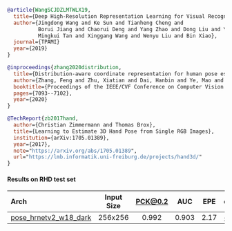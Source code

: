 <!-- [ALGORITHM] -->

```bibtex
@article{WangSCJDZLMTWLX19,
  title={Deep High-Resolution Representation Learning for Visual Recognition},
  author={Jingdong Wang and Ke Sun and Tianheng Cheng and
          Borui Jiang and Chaorui Deng and Yang Zhao and Dong Liu and Yadong Mu and
          Mingkui Tan and Xinggang Wang and Wenyu Liu and Bin Xiao},
  journal={TPAMI}
  year={2019}
}
```

<!-- [ALGORITHM] -->

```bibtex
@inproceedings{zhang2020distribution,
  title={Distribution-aware coordinate representation for human pose estimation},
  author={Zhang, Feng and Zhu, Xiatian and Dai, Hanbin and Ye, Mao and Zhu, Ce},
  booktitle={Proceedings of the IEEE/CVF Conference on Computer Vision and Pattern Recognition},
  pages={7093--7102},
  year={2020}
}
```

<!-- [DATASET] -->

```bibtex
@TechReport{zb2017hand,
  author={Christian Zimmermann and Thomas Brox},
  title={Learning to Estimate 3D Hand Pose from Single RGB Images},
  institution={arXiv:1705.01389},
  year={2017},
  note="https://arxiv.org/abs/1705.01389",
  url="https://lmb.informatik.uni-freiburg.de/projects/hand3d/"
}
```

#### Results on RHD test set

| Arch  | Input Size | PCK@0.2 |  AUC  |  EPE  | ckpt    | log     |
| :--- | :--------: | :------: | :------: | :------: |:------: |:------: |
| [pose_hrnetv2_w18_dark](/configs/hand/2d_kpt_sview_rgb_img/topdown_heatmap/rhd2d/hrnetv2_w18_rhd2d_256x256_dark.py) | 256x256 | 0.992 | 0.903 | 2.17 | [ckpt](https://download.openmmlab.com/mmpose/hand/dark/hrnetv2_w18_rhd2d_256x256_dark-4df3a347_20210330.pth) | [log](https://download.openmmlab.com/mmpose/hand/dark/hrnetv2_w18_rhd2d_256x256_dark_20210330.log.json) |
